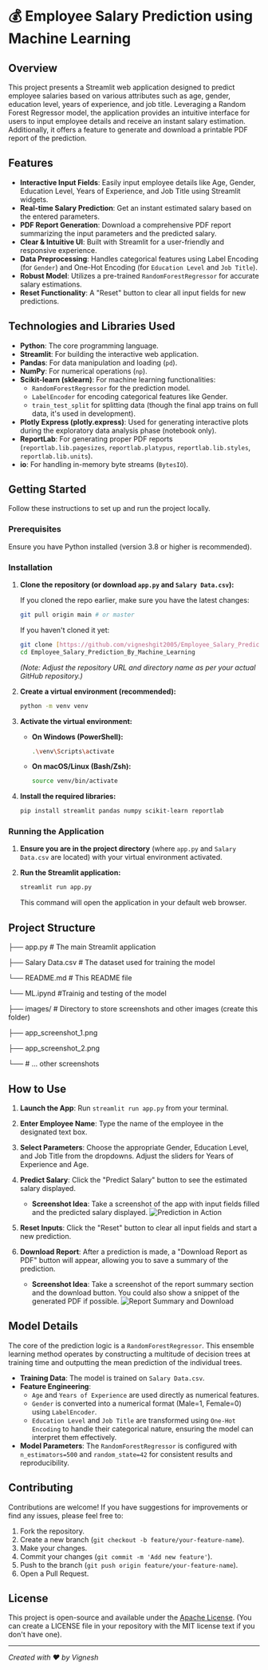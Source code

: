 # 💰 Employee Salary Prediction using Machine Learning

## Overview

This project presents a Streamlit web application designed to predict employee salaries based on various attributes such as age, gender, education level, years of experience, and job title. Leveraging a Random Forest Regressor model, the application provides an intuitive interface for users to input employee details and receive an instant salary estimation. Additionally, it offers a feature to generate and download a printable PDF report of the prediction.

## Features

* **Interactive Input Fields**: Easily input employee details like Age, Gender, Education Level, Years of Experience, and Job Title using Streamlit widgets.
* **Real-time Salary Prediction**: Get an instant estimated salary based on the entered parameters.
* **PDF Report Generation**: Download a comprehensive PDF report summarizing the input parameters and the predicted salary.
* **Clear & Intuitive UI**: Built with Streamlit for a user-friendly and responsive experience.
* **Data Preprocessing**: Handles categorical features using Label Encoding (for `Gender`) and One-Hot Encoding (for `Education Level` and `Job Title`).
* **Robust Model**: Utilizes a pre-trained `RandomForestRegressor` for accurate salary estimations.
* **Reset Functionality**: A "Reset" button to clear all input fields for new predictions.

## Technologies and Libraries Used

* **Python**: The core programming language.
* **Streamlit**: For building the interactive web application.
* **Pandas**: For data manipulation and loading (`pd`).
* **NumPy**: For numerical operations (`np`).
* **Scikit-learn (sklearn)**: For machine learning functionalities:
    * `RandomForestRegressor` for the prediction model.
    * `LabelEncoder` for encoding categorical features like Gender.
    * `train_test_split` for splitting data (though the final app trains on full data, it's used in development).
* **Plotly Express (plotly.express)**: Used for generating interactive plots during the exploratory data analysis phase (notebook only).
* **ReportLab**: For generating proper PDF reports (`reportlab.lib.pagesizes`, `reportlab.platypus`, `reportlab.lib.styles`, `reportlab.lib.units`).
* **io**: For handling in-memory byte streams (`BytesIO`).

## Getting Started

Follow these instructions to set up and run the project locally.

### Prerequisites

Ensure you have Python installed (version 3.8 or higher is recommended).

### Installation

1.  **Clone the repository (or download `app.py` and `Salary Data.csv`):**

    If you cloned the repo earlier, make sure you have the latest changes:
    ```bash
    git pull origin main # or master
    ```
    If you haven't cloned it yet:
    ```bash
    git clone [https://github.com/vigneshgit2005/Employee_Salary_Prediction_By_Machine_Learning.git](https://github.com/vigneshgit2005/Employee_Salary_Prediction_By_Machine_Learning.git)
    cd Employee_Salary_Prediction_By_Machine_Learning
    ```
    *(Note: Adjust the repository URL and directory name as per your actual GitHub repository.)*

2.  **Create a virtual environment (recommended):**

    ```bash
    python -m venv venv
    ```

3.  **Activate the virtual environment:**

    * **On Windows (PowerShell):**
        ```bash
        .\venv\Scripts\activate
        ```
    * **On macOS/Linux (Bash/Zsh):**
        ```bash
        source venv/bin/activate
        ```

4.  **Install the required libraries:**

    ```bash
    pip install streamlit pandas numpy scikit-learn reportlab
    ```

### Running the Application

1.  **Ensure you are in the project directory** (where `app.py` and `Salary Data.csv` are located) with your virtual environment activated.
2.  **Run the Streamlit application:**

    ```bash
    streamlit run app.py
    ```

    This command will open the application in your default web browser.

## Project Structure

├── app.py                  # The main Streamlit application

├── Salary Data.csv         # The dataset used for training the model

└── README.md               # This README file

└── ML.ipynd                #Trainig and testing of the model

├── images/                 # Directory to store screenshots and other images (create this folder)

 ├── app_screenshot_1.png

 ├── app_screenshot_2.png

 └── # ... other screenshots

 ## How to Use

1.  **Launch the App**: Run `streamlit run app.py` from your terminal.
2.  **Enter Employee Name**: Type the name of the employee in the designated text box.
3.  **Select Parameters**: Choose the appropriate Gender, Education Level, and Job Title from the dropdowns. Adjust the sliders for Years of Experience and Age.
4.  **Predict Salary**: Click the "Predict Salary" button to see the estimated salary displayed.
    * **Screenshot Idea**: Take a screenshot of the app with input fields filled and the predicted salary displayed.
    ![Prediction in Action](images/Salary_Prediction.jpg)
   
5.  **Reset Inputs**: Click the "Reset" button to clear all input fields and start a new prediction.
6.  **Download Report**: After a prediction is made, a "Download Report as PDF" button will appear, allowing you to save a summary of the prediction.
    * **Screenshot Idea**: Take a screenshot of the report summary section and the download button. You could also show a snippet of the generated PDF if possible.
    ![Report Summary and Download](images/download_report.jpg)
   

## Model Details

The core of the prediction logic is a `RandomForestRegressor`. This ensemble learning method operates by constructing a multitude of decision trees at training time and outputting the mean prediction of the individual trees.

* **Training Data**: The model is trained on `Salary Data.csv`.
* **Feature Engineering**:
    * `Age` and `Years of Experience` are used directly as numerical features.
    * `Gender` is converted into a numerical format (Male=1, Female=0) using `LabelEncoder`.
    * `Education Level` and `Job Title` are transformed using `One-Hot Encoding` to handle their categorical nature, ensuring the model can interpret them effectively.
* **Model Parameters**: The `RandomForestRegressor` is configured with `n_estimators=500` and `random_state=42` for consistent results and reproducibility.

## Contributing

Contributions are welcome! If you have suggestions for improvements or find any issues, please feel free to:

1.  Fork the repository.
2.  Create a new branch (`git checkout -b feature/your-feature-name`).
3.  Make your changes.
4.  Commit your changes (`git commit -m 'Add new feature'`).
5.  Push to the branch (`git push origin feature/your-feature-name`).
6.  Open a Pull Request.

## License

This project is open-source and available under the [Apache License](http://www.apache.org/licenses/). (You can create a LICENSE file in your repository with the MIT license text if you don't have one).

---
*Created with ❤️ by Vignesh*
